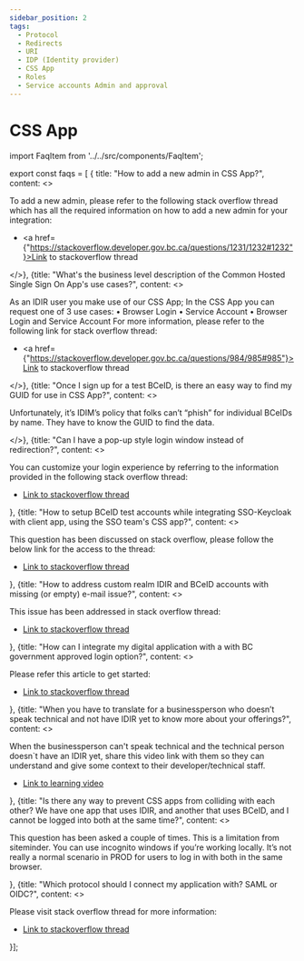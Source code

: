 ```yaml
---
sidebar_position: 2
tags:
  - Protocol
  - Redirects
  - URI
  - IDP (Identity provider)
  - CSS App
  - Roles
  - Service accounts Admin and approval
---
```


# CSS App

import FaqItem from '../../src/components/FaqItem';

export const faqs = [
{
title: "How to add a new admin in CSS App?",
content: <><p>To add a new admin, please refer to the following stack overflow thread which has all the required information on how to add a new admin for your integration: </p><ul><li><a href={"https://stackoverflow.developer.gov.bc.ca/questions/1231/1232#1232"}>Link to stackoverflow thread</a></li></ul></>},
{title: "What's the business level description of the Common Hosted Single Sign On App's use cases?",
content: <><p>As an IDIR user you make use of our CSS App; In the CSS App you can request one of 3 use cases:
•	Browser Login
•	Service Account
•	Browser Login and Service Account
For more information, please refer to the following link for stack overflow thread: </p><ul><li><a href={"https://stackoverflow.developer.gov.bc.ca/questions/984/985#985"}>Link to stackoverflow thread</a></li></ul></>},
{title: "Once I sign up for a test BCeID, is there an easy way to find my GUID for use in CSS App?",
content: <><p>Unfortunately, it’s IDIM’s policy that folks can’t “phish” for individual BCeIDs by name. They have to know the GUID to find the data.</p></>},
{title: "Can I have a pop-up style login window instead of redirection?",
content: <><p>You can customize your login experience by referring to the information provided in the following stack overflow thread:
</p><ul><li><a href={"https://stackoverflow.developer.gov.bc.ca/questions/922/926#926"}>Link to stackoverflow thread</a></li></ul></>},
{title: "How to setup BCeID test accounts while integrating SSO-Keycloak with client app, using the SSO team's CSS app?",
content: <><p>This question has been discussed on stack overflow, please follow the below link for the access to the thread:
</p><ul><li><a href={"https://stackoverflow.developer.gov.bc.ca/questions/704/707#707"}>Link to stackoverflow thread</a></li></ul></>},
{title: "How to address custom realm IDIR and BCeID accounts with missing (or empty) e-mail issue?",
content: <><p>This issue has been addressed in stack overflow thread: </p><ul><li><a href={"https://stackoverflow.developer.gov.bc.ca/questions/1039/1040#1040"}>Link to stackoverflow thread</a></li></ul></>},
{title: "How can I integrate my digital application with a with BC government approved login option?",
content: <><p>Please refer this article to get started: </p><ul><li><a href={"https://stackoverflow.developer.gov.bc.ca/questions/95/96#96"}>Link to stackoverflow thread</a></li></ul></>},
{title: "When you have to translate for a businessperson who doesn’t speak technical and not have IDIR yet to know more about your offerings?",
content: <><p>When the businessperson can't speak technical and the technical person doesn`t have an IDIR yet, share this video link with them so they can understand and give some context to their developer/technical staff.
</p><ul><li><a href={"https://user-images.githubusercontent.com/56739669/231529538-0e1efa5a-51df-401a-99c2-dbc964e8cac6.mp4"}>Link to learning video</a></li></ul></>},
{title: "Is there any way to prevent CSS apps from colliding with each other? We have one app that uses IDIR, and another that uses BCeID, and I cannot be logged into both at the same time?",
content: <><p>This question has been asked a couple of times. This is a limitation from siteminder. You can use incognito windows if you’re working locally. It’s not really a normal scenario in PROD for users to log in with both in the same browser.</p></>},
{title: "Which protocol should I connect my application with? SAML or OIDC?",
content: <><p>Please visit stack overflow thread for more information: </p><ul><li><a href={"https://stackoverflow.developer.gov.bc.ca/questions/490/491#491S"}>Link to stackoverflow thread</a></li></ul></>}];


<FaqItem faqs={faqs}/>